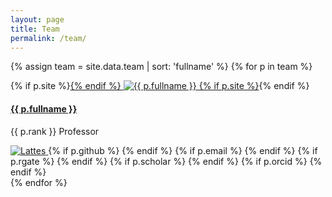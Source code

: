 ```yaml
---
layout: page
title: Team
permalink: /team/
---
```


{% assign team = site.data.team | sort: 'fullname' %}
{% for p in team %}
<div class="card container-fluid">

  <div class="col-xs-4 col-md-2">
  <div class="pull-left">
    {% if p.site %}<a href="{{ p.site }}">{% endif %}
      <img class="img-responsive img-thumbnail" src="{{ site.baseurl }}/images/{{ p.key }}-sm.png" alt="{{ p.fullname }}">
    {% if p.site %}</a>{% endif %}
  </div>
  </div>
  <div class="col-xs-4 col-md-6">
  <h4> <a href="{{ site.baseurl }}/team/{{ p.key }}.html"> {{ p.fullname }} </a> </h4>
  <p> {{ p.rank }} Professor </p>
  </div>

  <div class="col-xs-4 text-right team-info-logo">
    <a href="{{ p.lattes }}">
      <img src="{{ site.baseurl }}/images/lattes.png" alt="Lattes">
    </a>
    {% if p.github %}
    <a href="http://github.com/{{ p.github }}">
      <i class="fa fa-github fa-3x"></i>
    </a>
    {% endif %}
    {% if p.email %}
    <a href="mailto:{{ p.email }}">
      <i class="fa fa-envelope fa-3x"></i>
    </a>
    {% endif %}
    {% if p.rgate %}
    <a href="https://www.researchgate.net/profile/{{ p.rgate }}">
      <i class="ai ai-researchgate ai-3x"></i>
    </a>
    {% endif %}
    {% if p.scholar %}
    <a href="https://scholar.google.com.br/citations?user={{ p.scholar }}">
      <i class="ai ai-google-scholar ai-3x"></i>
    </a>
    {% endif %}
    {% if p.orcid %}
    <a href="https://orcid.org/{{ p.orcid }}">
      <i class="ai ai-orcid ai-3x"></i>
    </a>
    {% endif %}
  </div>
  <div style="clear: both;"></div>
</div>
{% endfor %}
